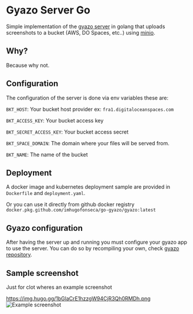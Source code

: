 # Gyazo Server Go
Simple implementation of the [gyazo server](https://github.com/gyazo/Gyazo/blob/master/Server/upload.cgi) in golang that uploads screenshots to a bucket (AWS, DO Spaces, etc..) using [minio](https://github.com/minio/minio-go).

## Why?
Because why not.

##  Configuration
The configuration of the server is done via env variables these are:

`BKT_HOST`: Your bucket host provider ex: `fra1.digitaloceanspaces.com`

`BKT_ACCESS_KEY`: Your bucket access key

`BKT_SECRET_ACCESS_KEY`: Your bucket access secret

`BKT_SPACE_DOMAIN`: The domain where your files will be served from.

`BKT_NAME`: The name of the bucket

## Deployment
A docker image and kubernetes deployment sample are provided in `Dockerfile` and `deployment.yaml`.

Or you can use it directly from github docker registry 
`docker.pkg.github.com/imhugofonseca/go-gyazo/gyazo:latest`

## Gyazo configuration
After having the server up and running you must configure your gyazo app to use the server. You can do so by recompiling your own, check [gyazo repository](https://github.com/gyazo/Gyazo).

## Sample screenshot
Just for clot wheres an example screenshot

https://img.hugo.gg/1bGlaCrE1hzzgW94CjR3Qh0RMDh.png
![Example screenshot](https://img.hugo.gg/1bGlaCrE1hzzgW94CjR3Qh0RMDh.png)

